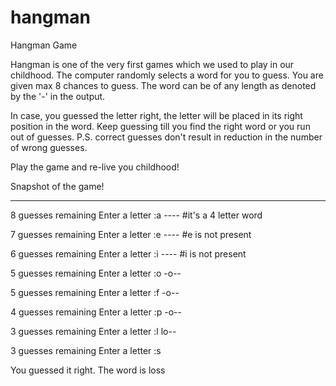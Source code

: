 # hangman
Hangman Game

Hangman is one of the very first games which we used to play in our childhood. The computer randomly selects a word for you to guess. You are given max 8 chances to guess. The word can be of any length as denoted by the '-' in the output.

In case, you guessed the letter right, the letter will be placed in its right position in the word. Keep guessing till you find the right word or you run out of guesses.
P.S. correct guesses don't result in reduction in the number of wrong guesses.

Play the game and re-live you childhood!

Snapshot of the game!

----
8 guesses remaining
Enter a letter :a
----                    #it's a 4 letter word 

7 guesses remaining
Enter a letter :e
----                    #e is not present

6 guesses remaining
Enter a letter :i
----                    #i is not present

5 guesses remaining
Enter a letter :o
-o--

5 guesses remaining
Enter a letter :f
-o--

4 guesses remaining
Enter a letter :p
-o--

3 guesses remaining
Enter a letter :l
lo--

3 guesses remaining
Enter a letter :s

You guessed it right. The word is loss
